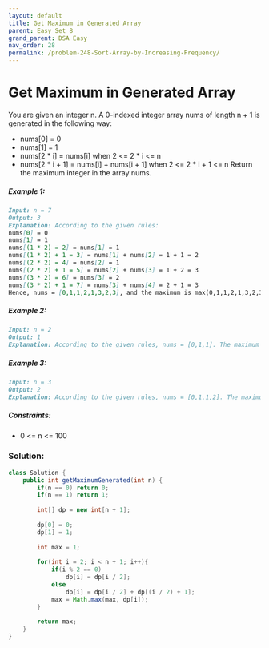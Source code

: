 ```yaml
---
layout: default
title: Get Maximum in Generated Array
parent: Easy Set 8
grand_parent: DSA Easy
nav_order: 28
permalink: /problem-248-Sort-Array-by-Increasing-Frequency/
---
```

# Get Maximum in Generated Array

You are given an integer n. A 0-indexed integer array nums of length n + 1 is generated in the following way:

* nums[0] = 0
* nums[1] = 1
* nums[2 * i] = nums[i] when 2 <= 2 * i <= n
* nums[2 * i + 1] = nums[i] + nums[i + 1] when 2 <= 2 * i + 1 <= n
Return the maximum integer in the array nums​​​.

##### Example 1:
```markdown
Input: n = 7
Output: 3
Explanation: According to the given rules:
nums[0] = 0
nums[1] = 1
nums[(1 * 2) = 2] = nums[1] = 1
nums[(1 * 2) + 1 = 3] = nums[1] + nums[2] = 1 + 1 = 2
nums[(2 * 2) = 4] = nums[2] = 1
nums[(2 * 2) + 1 = 5] = nums[2] + nums[3] = 1 + 2 = 3
nums[(3 * 2) = 6] = nums[3] = 2
nums[(3 * 2) + 1 = 7] = nums[3] + nums[4] = 2 + 1 = 3
Hence, nums = [0,1,1,2,1,3,2,3], and the maximum is max(0,1,1,2,1,3,2,3) = 3.
```
##### Example 2:
```markdown
Input: n = 2
Output: 1
Explanation: According to the given rules, nums = [0,1,1]. The maximum is max(0,1,1) = 1.
```
##### Example 3:
```markdown
Input: n = 3
Output: 2
Explanation: According to the given rules, nums = [0,1,1,2]. The maximum is max(0,1,1,2) = 2.
```
##### Constraints:
* 0 <= n <= 100

### Solution:
```java
class Solution {
    public int getMaximumGenerated(int n) {
        if(n == 0) return 0;
        if(n == 1) return 1;
        
        int[] dp = new int[n + 1];
        
        dp[0] = 0;
        dp[1] = 1;
        
        int max = 1;
        
        for(int i = 2; i < n + 1; i++){
            if(i % 2 == 0) 
                dp[i] = dp[i / 2];
            else
                dp[i] = dp[i / 2] + dp[(i / 2) + 1];
            max = Math.max(max, dp[i]);
        }
        
        return max;
    }
}
```